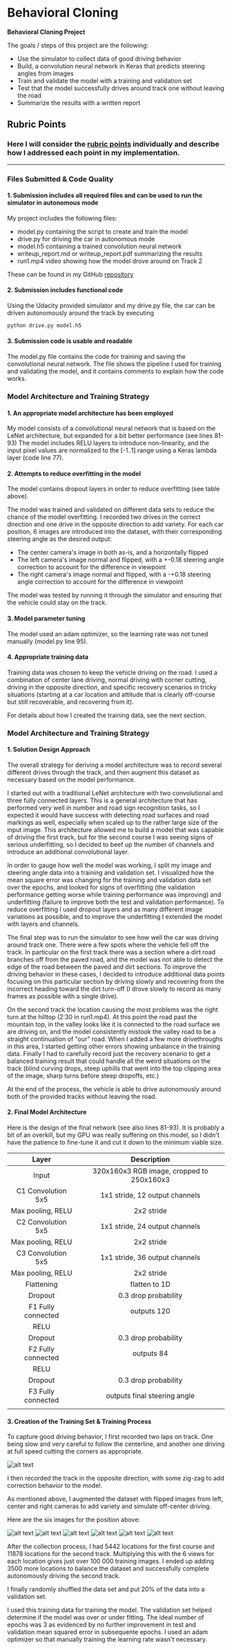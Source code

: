 # **Behavioral Cloning** 


**Behavioral Cloning Project**

The goals / steps of this project are the following:
* Use the simulator to collect data of good driving behavior
* Build, a convolution neural network in Keras that predicts steering angles from images
* Train and validate the model with a training and validation set
* Test that the model successfully drives around track one without leaving the road
* Summarize the results with a written report


[//]: # (Image References)

[image1]: ./writeup_images/center_2020_04_26_08_42_17_218.jpg "Centerline"
[image2]: ./writeup_images/center_2020_04_26_08_42_17_218f.jpg "Flipped"
[image3]: ./writeup_images/left_2020_04_26_08_42_17_218.jpg "Left"
[image4]: ./writeup_images/left_2020_04_26_08_42_17_218f.jpg "Left Flipped"
[image5]: ./writeup_images/right_2020_04_26_08_42_17_218.jpg "Right"
[image6]: ./writeup_images/right_2020_04_26_08_42_17_218f.jpg "Right Flipped"
[image7]: ./examples/placeholder_small.png "Recovery Image"
[image8]: ./examples/placeholder_small.png "Recovery Image"
[image9]: ./examples/placeholder_small.png "Normal Image"
[image10]: ./examples/placeholder_small.png "Flipped Image"

## Rubric Points
### Here I will consider the [rubric points](https://review.udacity.com/#!/rubrics/432/view) individually and describe how I addressed each point in my implementation.  

---
### Files Submitted & Code Quality

#### 1. Submission includes all required files and can be used to run the simulator in autonomous mode

My project includes the following files:
* model.py containing the script to create and train the model
* drive.py for driving the car in autonomous mode
* model.h5 containing a trained convolution neural network 
* writeup_report.md or writeup_report.pdf summarizing the results
* run1.mp4 video showing how the model drove around on Track 2

These can be found in my GitHub [repository]( https://github.com/esp32wrangler/CarND-Behavioral-Cloning-P3 )

#### 2. Submission includes functional code
Using the Udacity provided simulator and my drive.py file, the car can be driven autonomously around the track by executing 
```sh
python drive.py model.h5
```

#### 3. Submission code is usable and readable

The model.py file contains the code for training and saving the convolutional neural network. 
The file shows the pipeline I used for training and validating the model,
and it contains comments to explain how the code works.

### Model Architecture and Training Strategy

#### 1. An appropriate model architecture has been employed

My model consists of a convolutional neural network that is based on the LeNet architecture, but expanded for a bit better performance (see lines 81-93)
The model includes RELU layers to introduce non-linearity, and the input pixel values are normalized to the [-1..1] range using a Keras lambda layer (code line 77). 


#### 2. Attempts to reduce overfitting in the model

The model contains dropout layers in order to reduce overfitting (see table above). 

The model was trained and validated on different data sets to reduce the chance of the model 
overfitting. I recorded two drives in the correct direction and one drive in the opposite direction
to add variety. For each car position, 6 images are introduced into the dataset, with their corresponding steering angle as the desired output:
* The center camera's image in both as-is, and a horizontally flipped
* The left camera's image normal and flipped, with a +-0.18 steering angle correction to account for the difference in viewpoint 
* The right camera's image normal and flipped, with a -+0.18 steering angle correction to account for the difference in viewpoint 
 
The model was tested by running it through the simulator and ensuring that the vehicle could stay on the track.

#### 3. Model parameter tuning

The model used an adam optimizer, so the learning rate was not tuned manually (model.py line 95).

#### 4. Appropriate training data

Training data was chosen to keep the vehicle driving on the road. 
I used a combination of center lane driving, normal driving with corner cutting, driving in the opposite direction,
and specific recovery scenarios in tricky situations (starting at a car location and attitude that is clearly off-course
but still recoverable, and recovering from it).  

For details about how I created the training data, see the next section. 

### Model Architecture and Training Strategy

#### 1. Solution Design Approach

The overall strategy for deriving a model architecture was to record several different drives through the track, and then augment 
this dataset as necessary based on the model performance.

I started out with a traditional LeNet architecture with two convolutional and three fully connected layers. This is 
a general architecture that has performed very well in number and road sign recognition tasks, so I expected
it would have success with detecting road surfaces and road markings as well, especially when scaled up to the 
rather large size of the input image.
This architecture allowed me to build a model that was capable of driving the first track, but for 
the second course I was seeing signs of serious underfitting, so I decided to beef up the number of channels and introduce
an additional convolutional layer.

In order to gauge how well the model was working, I split my image and steering angle data into a training and validation set. 
I visualized how the mean square error was changing for the training and validation data set over the epochs, and looked for
signs of overfitting (the validation performance getting worse while training performance was improving) and underfitting
(failure to improve both the test and validation performance). To reduce overfitting I used dropout layers and
as many different image variations as possible, and to improve the underfitting I extended the model with layers and channels. 

The final step was to run the simulator to see how well the car was driving around track one. 
There were a few spots where the vehicle fell off the track. In particular on the first track there was 
a section where a dirt road branches off from the paved road, and the model was not able to detect the 
edge of the road between the paved and dirt sections. To improve the driving behavior in these cases, I 
decided to introduce additional data points focusing on this particular section by driving slowly and recovering from the 
incorrect heading toward the dirt turn-off (I drove slowly to record as many frames as possible with a single drive).

On the second track the location causing the most problems was the right turn at the hilltop (2:30 in run1.mp4). 
At this point the road past the mountain top, in the valley looks like it is connected to the road surface we are driving on, and the 
model consistently mistook the valley road to be a straight continuation of "our" road. When I added a few more drivethroughs
in this area, I started getting other errors showing unbalance in the training data. Finally I had to carefully record just the recovery
scenario to get a balanced training result that could handle all the weird situations on the 
track (blind curving drops, steep uphills that went into the top clipping area of the image, sharp turns before steep dropoffs, etc.)

At the end of the process, the vehicle is able to drive autonomously around both of the provided tracks without leaving the road.

#### 2. Final Model Architecture

Here is the design of the final network (see also lines 81-93). It is probably a bit of an overkill, but my
GPU was really suffering on this model, so I didn't have the patience to fine-tune it and cut it down to 
the minimum viable size.


| Layer         		|     Description	        					| 
|:---------------------:|:---------------------------------------------:| 
| Input         		| 320x160x3 RGB image, cropped to 250x160x3		| 
| C1 Convolution 5x5   	| 1x1 stride, 12 output channels                 |
| Max pooling, RELU    	| 2x2 stride                       				|
| C2 Convolution 5x5	| 1x1 stride, 24 output channels                 	|
| Max pooling, RELU		| 2x2 stride									|
| C3 Convolution 5x5	| 1x1 stride, 36 output channels                 	|
| Max pooling, RELU		| 2x2 stride									|
| Flattening		    | flatten to 1D             					|
| Dropout   	      	| 0.3 drop probability             				|
| F1 Fully connected	| outputs 120  									|
| RELU					|												|
| Dropout   	      	| 0.3 drop probability             				|
| F2 Fully connected	| outputs 84  									|
| RELU					|												|
| Dropout   	      	| 0.3 drop probability             				|
| F3 Fully connected	| outputs final steering angle         			|
| 						|						


#### 3. Creation of the Training Set & Training Process

To capture good driving behavior, I first recorded two laps on track. One being slow and very
 careful to follow the centerline, and another one driving at full speed cutting the corners as appropriate.

![alt text][image1]

I then recorded the track in the opposite direction, with some zig-zag to add correction behavior to the model.

As mentioned above, I augmented the dataset with flipped images from left, center and right cameras to add variety and simulate
off-center driving.

Here are the six images for the position above: 

![alt text][image1]
![alt text][image2]
![alt text][image3]
![alt text][image4]
![alt text][image5]
![alt text][image6]

After the collection process, I had 5442 locations for the first course and 11878 locations for the second track.
Multiplying this with the 6 views for each location gives just over 100 000 training images. I ended up adding
3500 more locations to balance the dataset and successfully complete autonomously driving the second track.


I finally randomly shuffled the data set and put 20% of the data into a validation set. 

I used this training data for training the model. 
The validation set helped determine if the model was over or under fitting.
The ideal number of epochs was 3 as evidenced by no further improvement in test and validation mean squared error in subsequente epochs.
I used an adam optimizer so that manually training the learning rate wasn't necessary.
